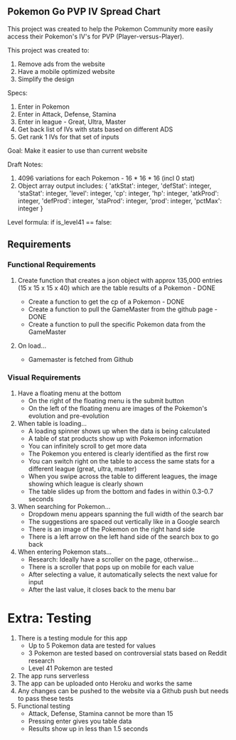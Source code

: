 ## Pokemon Go PVP IV Spread Chart

This project was created to help the Pokemon Community more easily access their Pokemon's IV's for PVP (Player-versus-Player).

This project was created to:
1. Remove ads from the website
2. Have a mobile optimized website
3. Simplify the design

Specs:
1. Enter in Pokemon
2. Enter in Attack, Defense, Stamina
3. Enter in league - Great, Ultra, Master
4. Get back list of IVs with stats based on different ADS
5. Get rank 1 IVs for that set of inputs

Goal: Make it easier to use than current website


Draft Notes:
1. 4096 variations for each Pokemon - 16 * 16 * 16 (incl 0 stat)
2. Object array output includes:
{
    'atkStat': integer,
    'defStat': integer,
    'staStat': integer,
    'level': integer,
    'cp': integer,
    'hp': integer,
    'atkProd': integer,
    'defProd': integer,
    'staProd': integer,
    'prod': integer,
    'pctMax': integer
}

Level formula:
if is_level41 == false:




## Requirements

### Functional Requirements
1. Create function that creates a json object with approx 135,000 entries (15 x 15 x 15 x 40) which are the table results of a Pokemon - DONE
    - Create a function to get the cp of a Pokemon - DONE
    - Create a function to pull the GameMaster from the github page - DONE
    - Create a function to pull the specific Pokemon data from the GameMaster

2. On load...
    - Gamemaster is fetched from Github


### Visual Requirements
1. Have a floating menu at the bottom
    - On the right of the floating menu is the submit button
    - On the left of the floating menu are images of the Pokemon's evolution and pre-evolution
2. When table is loading...
    - A loading spinner shows up when the data is being calculated
    - A table of stat products show up with Pokemon information
    - You can infinitely scroll to get more data
    - The Pokemon you entered is clearly identified as the first row
    - You can switch right on the table to access the same stats for a different league (great, ultra, master)
    - When you swipe across the table to different leagues, the image showing which league is clearly shown
    - The table slides up from the bottom and fades in within 0.3-0.7 seconds
3. When searching for Pokemon...
    - Dropdown menu appears spanning the full width of the search bar
    - The suggestions are spaced out vertically like in a Google search
    - There is an image of the Pokemon on the right hand side
    - There is a left arrow on the left hand side of the search box to go back
4. When entering Pokemon stats...
    - Research: Ideally have a scroller on the page, otherwise...
    - There is a scroller that pops up on mobile for each value
    - After selecting a value, it automatically selects the next value for input
    - After the last value, it closes back to the menu bar


# Extra: Testing
1. There is a testing module for this app
    - Up to 5 Pokemon data are tested for values
    - 3 Pokemon are tested based on controversial stats based on Reddit research
    - Level 41 Pokemon are tested
2. The app runs serverless
3. The app can be uploaded onto Heroku and works the same
4. Any changes can be pushed to the website via a Github push but needs to pass these tests
5. Functional testing
    - Attack, Defense, Stamina cannot be more than 15
    - Pressing enter gives you table data
    - Results show up in less than 1.5 seconds